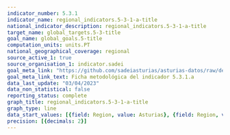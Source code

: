 ```yaml
---
indicator_number: 5.3.1
indicator_name: regional_indicators.5-3-1-a-title
national_indicator_description: regional_indicators.5-3-1-a-title
target_name: global_targets.5-3-title
goal_name: global_goals.5-title
computation_units: units.PT
national_geographical_coverage: regional
source_active_1: true
source_organisation_1: indicator.sadei
goal_meta_link: "https://github.com/sadeiasturias/asturias-datos/raw/develop/descargas/metodologia/5.3.1.a.pdf"
goal_meta_link_text: Ficha metodológica del indicador 5.3.1.a
data_last_update: "03/04/2023"
data_non_statistical: false
reporting_status: complete
graph_title: regional_indicators.5-3-1-a-title
graph_type: line
data_start_values: [{field: Region, value: Asturias}, {field: Region, value: España}]
precision: [{decimals: 2}]
---
```

